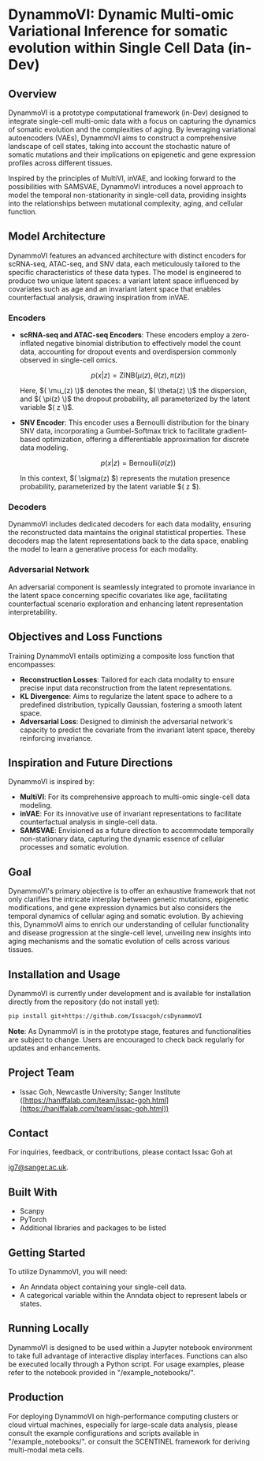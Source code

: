 # DynammoVI: Dynamic Multi-omic Variational Inference for somatic evolution within Single Cell Data (in-Dev)

## Overview

DynammoVI is a prototype computational framework (in-Dev) designed to integrate single-cell multi-omic data with a focus on capturing the dynamics of somatic evolution and the complexities of aging. By leveraging variational autoencoders (VAEs), DynammoVI aims to construct a comprehensive landscape of cell states, taking into account the stochastic nature of somatic mutations and their implications on epigenetic and gene expression profiles across different tissues.

Inspired by the principles of MultiVI, inVAE, and looking forward to the possibilities with SAMSVAE, DynammoVI introduces a novel approach to model the temporal non-stationarity in single-cell data, providing insights into the relationships between mutational complexity, aging, and cellular function.

## Model Architecture

DynammoVI features an advanced architecture with distinct encoders for scRNA-seq, ATAC-seq, and SNV data, each meticulously tailored to the specific characteristics of these data types. The model is engineered to produce two unique latent spaces: a variant latent space influenced by covariates such as age and an invariant latent space that enables counterfactual analysis, drawing inspiration from inVAE.

### Encoders

- **scRNA-seq and ATAC-seq Encoders**: These encoders employ a zero-inflated negative binomial distribution to effectively model the count data, accounting for dropout events and overdispersion commonly observed in single-cell omics.

  $$p(x|z) = \text{ZINB}(\mu(z), \theta(z), \pi(z))$$

  Here, $( \mu_(z) \)$ denotes the mean, $( \theta(z) \)$ the dispersion, and $( \pi(z) \)$ the dropout probability, all parameterized by the latent variable $( z \)$.

- **SNV Encoder**: This encoder uses a Bernoulli distribution for the binary SNV data, incorporating a Gumbel-Softmax trick to facilitate gradient-based optimization, offering a differentiable approximation for discrete data modeling.

  $$p(x|z) = \text{Bernoulli}(\sigma(z))$$

  In this context, $( \sigma(z) $) represents the mutation presence probability, parameterized by the latent variable $( z $).

### Decoders

DynammoVI includes dedicated decoders for each data modality, ensuring the reconstructed data maintains the original statistical properties. These decoders map the latent representations back to the data space, enabling the model to learn a generative process for each modality.

### Adversarial Network

An adversarial component is seamlessly integrated to promote invariance in the latent space concerning specific covariates like age, facilitating counterfactual scenario exploration and enhancing latent representation interpretability.

## Objectives and Loss Functions

Training DynammoVI entails optimizing a composite loss function that encompasses:

- **Reconstruction Losses**: Tailored for each data modality to ensure precise input data reconstruction from the latent representations.
- **KL Divergence**: Aims to regularize the latent space to adhere to a predefined distribution, typically Gaussian, fostering a smooth latent space.
- **Adversarial Loss**: Designed to diminish the adversarial network's capacity to predict the covariate from the invariant latent space, thereby reinforcing invariance.

## Inspiration and Future Directions

DynammoVI is inspired by:

- **MultiVI**: For its comprehensive approach to multi-omic single-cell data modeling.
- **inVAE**: For its innovative use of invariant representations to facilitate counterfactual analysis in single-cell data.
- **SAMSVAE**: Envisioned as a future direction to accommodate temporally non-stationary data, capturing the dynamic essence of cellular processes and somatic evolution.

## Goal

DynammoVI's primary objective is to offer an exhaustive framework that not only clarifies the intricate interplay between genetic mutations, epigenetic modifications, and gene expression dynamics but also considers the temporal dynamics of cellular aging and somatic evolution. By achieving this, DynammoVI aims to enrich our understanding of cellular functionality and disease progression at the single-cell level, unveiling new insights into aging mechanisms and the somatic evolution of cells across various tissues.

## Installation and Usage

DynammoVI is currently under development and is available for installation directly from the repository (do not install yet):

```bash
pip install git+https://github.com/Issacgoh/csDynammoVI
```

**Note**: As DynammoVI is in the prototype stage, features and functionalities are subject to change. Users are encouraged to check back regularly for updates and enhancements.

## Project Team

- Issac Goh, Newcastle University; Sanger Institute ([https://haniffalab.com/team/issac-goh.html](https://haniffalab.com/team/issac-goh.html))

## Contact

For inquiries, feedback, or contributions, please contact Issac Goh at

 [ig7@sanger.ac.uk](mailto:ig7@sanger.ac.uk).

## Built With

- Scanpy
- PyTorch
- Additional libraries and packages to be listed

## Getting Started

To utilize DynammoVI, you will need:

- An Anndata object containing your single-cell data.
- A categorical variable within the Anndata object to represent labels or states.

## Running Locally

DynammoVI is designed to be used within a Jupyter notebook environment to take full advantage of interactive display interfaces. Functions can also be executed locally through a Python script. For usage examples, please refer to the notebook provided in "/example_notebooks/".

## Production

For deploying DynammoVI on high-performance computing clusters or cloud virtual machines, especially for large-scale data analysis, please consult the example configurations and scripts available in "/example_notebooks/". or consult the SCENTINEL framework for deriving multi-modal meta cells.
